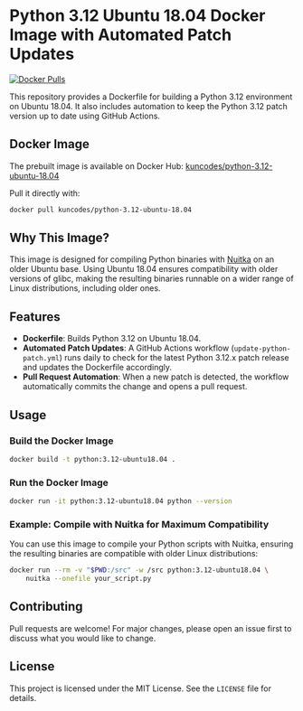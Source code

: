 # Python 3.12 Ubuntu 18.04 Docker Image with Automated Patch Updates

[![Docker Pulls](https://img.shields.io/docker/pulls/kuncodes/python-3.12-ubuntu-18.04)](https://hub.docker.com/r/kuncodes/python-3.12-ubuntu-18.04)

This repository provides a Dockerfile for building a Python 3.12 environment on Ubuntu 18.04. It also includes automation to keep the Python 3.12 patch version up to date using GitHub Actions.

## Docker Image
The prebuilt image is available on Docker Hub: [kuncodes/python-3.12-ubuntu-18.04](https://hub.docker.com/r/kuncodes/python-3.12-ubuntu-18.04)

Pull it directly with:
```sh
docker pull kuncodes/python-3.12-ubuntu-18.04
```

## Why This Image?
This image is designed for compiling Python binaries with [Nuitka](https://nuitka.net/) on an older Ubuntu base. Using Ubuntu 18.04 ensures compatibility with older versions of glibc, making the resulting binaries runnable on a wider range of Linux distributions, including older ones.

## Features
- **Dockerfile**: Builds Python 3.12 on Ubuntu 18.04.
- **Automated Patch Updates**: A GitHub Actions workflow (`update-python-patch.yml`) runs daily to check for the latest Python 3.12.x patch release and updates the Dockerfile accordingly.
- **Pull Request Automation**: When a new patch is detected, the workflow automatically commits the change and opens a pull request.

## Usage
### Build the Docker Image
```sh
docker build -t python:3.12-ubuntu18.04 .
```

### Run the Docker Image
```sh
docker run -it python:3.12-ubuntu18.04 python --version
```

### Example: Compile with Nuitka for Maximum Compatibility
You can use this image to compile your Python scripts with Nuitka, ensuring the resulting binaries are compatible with older Linux distributions:

```sh
docker run --rm -v "$PWD:/src" -w /src python:3.12-ubuntu18.04 \
    nuitka --onefile your_script.py
```

## Contributing
Pull requests are welcome! For major changes, please open an issue first to discuss what you would like to change.

## License
This project is licensed under the MIT License. See the `LICENSE` file for details.
